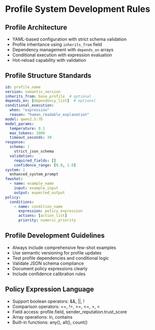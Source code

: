 # Profile System Development Rules

## Profile Architecture
- YAML-based configuration with strict schema validation
- Profile inheritance using `inherits_from` field
- Dependency management with `depends_on` arrays
- Conditional execution with expression evaluation
- Hot-reload capability with validation

## Profile Structure Standards
```yaml
id: profile_name
version: semantic_version
inherits_from: base_profile  # optional
depends_on: [dependency_list]  # optional
conditional_execution:
  when: "expression"
  reason: "human_readable_explanation"
model: qwen2.5:7b
model_params:
  temperature: 0.1
  max_tokens: 1000
  timeout_seconds: 30
response:
  schema: |
    strict_json_schema
  validation:
    required_fields: []
    confidence_range: [0.0, 1.0]
system: |
  enhanced_system_prompt
fewshot:
  - name: example_name
    input: example_input
    output: expected_output
policy:
  conditions:
    - name: condition_name
      expression: policy_expression
      actions: [action_list]
      priority: numeric_priority
```

## Profile Development Guidelines
- Always include comprehensive few-shot examples
- Use semantic versioning for profile updates
- Test profile dependencies and conditional logic
- Validate JSON schema compliance
- Document policy expressions clearly
- Include confidence calibration rules

## Policy Expression Language
- Support boolean operators: &&, ||, !
- Comparison operators: ==, !=, >=, <=, >, <
- Field access: profile.field, sender_reputation.trust_score
- Array operations: in, contains
- Built-in functions: any(), all(), count()
